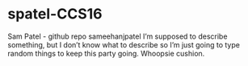 # spatel-CCS16
Sam Patel - github repo sameehanjpatel
I’m supposed to describe something, but I don’t know what to describe so I’m just going to type random things to keep this party going. Whoopsie cushion. 
